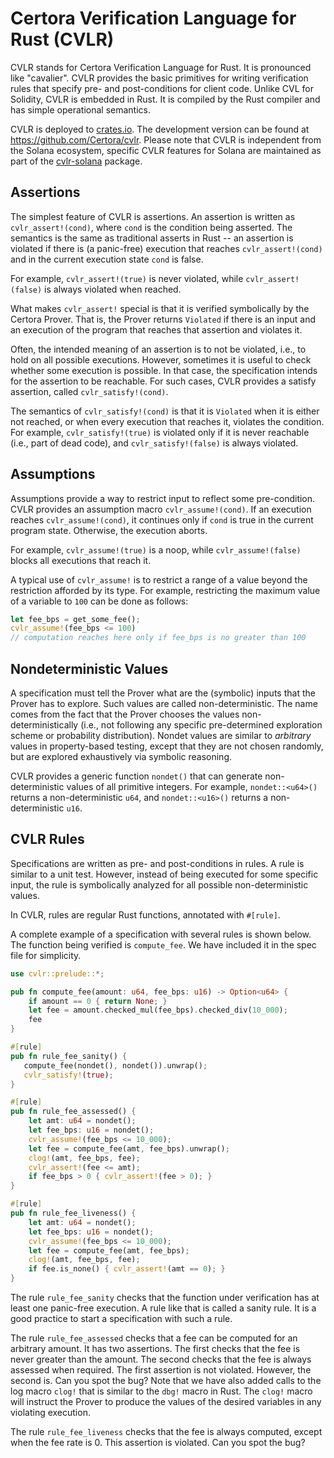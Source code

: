 # Certora Verification Language for Rust (CVLR)

CVLR stands for Certora Verification Language for Rust. It is pronounced like "cavalier". 
CVLR provides the basic primitives for writing verification rules that specify
pre- and post-conditions for client code. Unlike CVL for Solidity, CVLR is
embedded in Rust. It is compiled by the Rust compiler and has simple operational
semantics.

CVLR is deployed to [crates.io](https://crates.io/crates/cvlr). The development version can be found at https://github.com/Certora/cvlr.
Please note that CVLR is independent from the Solana ecosystem, specific CVLR features for 
Solana are maintained as part of the [cvlr-solana](https://crates.io/crates/cvlr-solana) package.

## Assertions

The simplest feature of CVLR is assertions. An assertion is written as
`cvlr_assert!(cond)`, where `cond` is the condition being asserted.
The semantics is the same as traditional asserts in Rust -- an assertion is
violated if there is (a panic-free) execution that reaches `cvlr_assert!(cond)`
and in the current execution state `cond` is false.

For example, `cvlr_assert!(true)` is never violated, while `cvlr_assert!(false)`
is always violated when reached.

What makes `cvlr_assert!` special is that it is verified symbolically by the
Certora Prover. That is, the Prover returns `Violated` if there is an input and
an execution of the program that reaches that assertion and violates it.

Often, the intended meaning of an assertion is to not be violated, i.e., to
hold on all possible executions. However, sometimes it is useful to check
whether some execution is possible. In that case, the specification intends for
the assertion to be reachable. For such cases, CVLR provides a satisfy
assertion, called `cvlr_satisfy!(cond)`. 

The semantics of `cvlr_satisfy!(cond)` is that it is `Violated` when it is
either not reached, or when every execution that reaches it, violates the
condition. For example, `cvlr_satisfy!(true)` is violated only if it is never
reachable (i.e., part of dead code), and `cvlr_satisfy!(false)` is always
violated.

## Assumptions

Assumptions provide a way to restrict input to reflect some pre-condition. CVLR
provides an assumption macro `cvlr_assume!(cond)`. If an execution reaches
`cvlr_assume!(cond)`, it continues only if `cond` is true in the current program
state. Otherwise, the execution aborts.

For example, `cvlr_assume!(true)` is a noop, while `cvlr_assume!(false)` blocks
all executions that reach it.

A typical use of `cvlr_assume!` is to restrict a range of a value beyond the
restriction afforded by its type. For example, restricting the maximum value of
a variable to `100` can be done as follows:
```rust
let fee_bps = get_some_fee();
cvlr_assume!(fee_bps <= 100)
// computation reaches here only if fee_bps is no greater than 100
```

## Nondeterministic Values

A specification must tell the Prover what are the (symbolic) inputs that the
Prover has to explore. Such values are called non-deterministic. The name comes
from the fact that the Prover chooses the values non-deterministically (i.e., not
following any specific pre-determined exploration scheme or probability
distribution). Nondet values are similar to *arbitrary* values in property-based
testing, except that they are not chosen randomly, but are explored
exhaustively via symbolic reasoning.

CVLR provides a generic function `nondet()` that can generate non-deterministic
values of all primitive integers. For example, `nondet::<u64>()` returns a
non-deterministic `u64`, and `nondet::<u16>()` returns a non-deterministic
`u16`.

## CVLR Rules

Specifications are written as pre- and post-conditions in rules. A rule is
similar to a unit test. However, instead of being executed for some specific
input, the rule is symbolically analyzed for all possible
non-deterministic values.

In CVLR, rules are regular Rust functions, annotated with `#[rule]`.

A complete example of a specification with several rules is shown below.
The function being verified is `compute_fee`. We have included it in the spec
file for simplicity.

```rust
use cvlr::prelude::*;

pub fn compute_fee(amount: u64, fee_bps: u16) -> Option<u64> {
    if amount == 0 { return None; }
    let fee = amount.checked_mul(fee_bps).checked_div(10_000);
    fee
}

#[rule]
pub fn rule_fee_sanity() {
   compute_fee(nondet(), nondet()).unwrap();
   cvlr_satisfy!(true); 
}

#[rule]
pub fn rule_fee_assessed() {
    let amt: u64 = nondet();
    let fee_bps: u16 = nondet();
    cvlr_assume!(fee_bps <= 10_000);
    let fee = compute_fee(amt, fee_bps).unwrap();
    clog!(amt, fee_bps, fee);
    cvlr_assert!(fee <= amt);
    if fee_bps > 0 { cvlr_assert!(fee > 0); }
}

#[rule]
pub fn rule_fee_liveness() {
    let amt: u64 = nondet();
    let fee_bps: u16 = nondet();
    cvlr_assume!(fee_bps <= 10_000);
    let fee = compute_fee(amt, fee_bps);
    clog!(amt, fee_bps, fee);
    if fee.is_none() { cvlr_assert!(amt == 0); }
}
```

The rule `rule_fee_sanity` checks that the function under verification has at
least one panic-free execution. A rule like that is called a sanity rule. It is
a good practice to start a specification with such a rule.

The rule `rule_fee_assessed` checks that a fee can be computed for an arbitrary amount.
It has two assertions. The first checks that the fee is never greater than
the amount. The second checks that the fee is always assessed when required.
The first assertion is not violated. However, the second is. Can you spot the bug?
Note that we have also added calls to the log macro `clog!` that is similar to
the `dbg!` macro in Rust. The `clog!` macro will instruct the Prover to produce the
values of the desired variables in any violating execution.

The rule `rule_fee_liveness` checks that the fee is always computed, except when
the fee rate is 0. This assertion is violated. Can you spot the bug?

